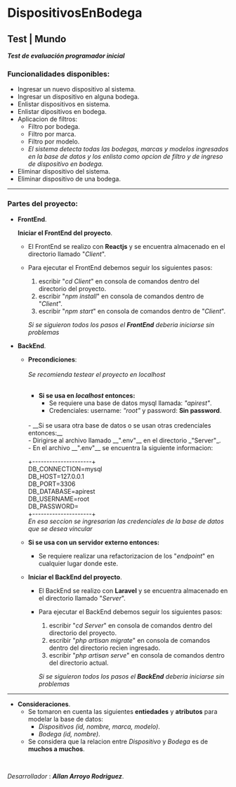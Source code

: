 # DispositivosEnBodega

## Test | Mundo

**_Test de evaluación programador inicial_**

### Funcionalidades disponibles:

- Ingresar un nuevo dispositivo al sistema.
- Ingresar un dispositivo en alguna bodega.
- Enlistar dispositivos en sistema.
- Enlistar dipositivos en bodega.
- Aplicacion de filtros:
    - Filtro por bodega.
    - Filtro por marca.
    - Filtro por modelo.
    - _El sistema detecta todas las bodegas, marcas y modelos ingresados en la base de datos y los enlista como opcion de filtro y de ingreso de dispositivo en bodega._
- Eliminar dispositivo del sistema.
- Eliminar dispositivo de una bodega.

______________________________________________________________________________________________________________________
### Partes del proyecto:

- __FrontEnd__.

    __Iniciar el FrontEnd del proyecto__.

    - El FrontEnd se realizo con __Reactjs__ y se encuentra almacenado en el directorio llamado "_Client_".
    - Para ejecutar el FrontEnd debemos seguir los siguientes pasos:
        1. escribir "_cd Client_" en consola de comandos dentro del directorio del proyecto.
        2. escribir "_npm install_" en consola de comandos dentro de "_Client_".
        3. escribir "_npm start_" en consola de comandos dentro de "_Client_".

        _Si se siguieron todos los pasos el __FrontEnd__ deberia iniciarse sin problemas_

- __BackEnd__.

    - __Precondiciones__: 
        <br/>
        <br/>
        _Se recomienda testear el proyecto en localhost_
        <br/>
        <br/>
        - __Si se usa en _localhost_ entonces:__ <br/>
            - Se requiere una base de datos mysql llamada: _"apirest"_. <br/>
            - Credenciales: username: _"root"_ y password: **Sin password**.
        <br/>
        - __Si se usara otra base de datos o se usan otras credenciales entonces:__ <br/>
            - Dirigirse al archivo llamado __".env"__ en el directorio _"Server"_. <br/>
            - En el archivo __".env"__ se encuentra la siguiente informacion: <br/> 

        +---------------------+<br/>
        DB_CONNECTION=mysql <br/>
        DB_HOST=127.0.0.1 <br/>
        DB_PORT=3306 <br/>
        DB_DATABASE=apirest <br/>
        DB_USERNAME=root <br/>
        DB_PASSWORD=
        <br/>+---------------------+<br/>
        _En esa seccion se ingresarian las credenciales de la base de datos que se desea vincular_
        <br/>

    - __Si se usa con un servidor externo entonces:__
        - Se requiere realizar una refactorizacion de los "_endpoint_" en cualquier lugar donde este.

    - __Iniciar el BackEnd del proyecto__.

        - El BackEnd se realizo con __Laravel__ y se encuentra almacenado en el directorio llamado "_Server_".
        - Para ejecutar el BackEnd debemos seguir los siguientes pasos:
            1. escribir "_cd Server_" en consola de comandos dentro del directorio del proyecto.
            2. escribir "_php artisan migrate_" en consola de comandos dentro del directorio recien ingresado.
            3. escribir "_php artisan serve_" en consola de comandos dentro del directorio actual.

            _Si se siguieron todos los pasos el __BackEnd__ deberia iniciarse sin problemas_

______________________________________________________________________________________________________________________

- __Consideraciones__.
    - Se tomaron en cuenta las siguientes **entiedades** y **atributos** para modelar la base de datos:
        - _Dispositivos (id, nombre, marca, modelo)_.
        - _Bodega (id, nombre)_.
    - Se considera que la relacion entre _Dispositivo_ y _Bodega_ es de **muchos a muchos**.
<br>

_Desarrollador_ : **_Allan Arroyo Rodriguez_**.